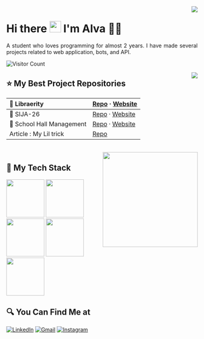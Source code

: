 <img align='right' src = "https://github-readme-stats.vercel.app/api/top-langs?username=alvajufinto&show_icons=true&locale=en&layout=compact&theme=radical">

# Hi there <img src="https://github.com/TheDudeThatCode/TheDudeThatCode/blob/master/Assets/Hi.gif" width="30px"> I'm Alva 🧑🏻

<p align="justify">
  A student who loves programming for almost 2 years. I have made several projects related to web application, bots, and API.
</p>

<!-- ## 👁‍🗨 Visitors Count -->
![Visitor Count](https://profile-counter.glitch.me/{AlvaJufinto}/count.svg)

<img align='right' src = "https://github-readme-stats.vercel.app/api?username=AlvaJufinto&show_icons=true&theme=radical">

 ## ⭐ My Best Project Repositories

| 📙 Libraerity  | [Repo](https://github.com/AlvaJufinto/libraerity) · [Website](https://libraerity.vercel.app/)
|:-|:-
| 🏫 SIJA-26 | [Repo](https://github.com/AlvaJufinto/sija-26) · [Website](https://sija-26.vercel.app/) | 
| 🤖 School Hall Management | [Repo](https://github.com/AlvaJufinto/School-Hall-management-system) · [Website](https://school-hall-management.vercel.app/) | 
| Article : My Lil trick | [Repo](https://github.com/AlvaJufinto/my-little-trick) |

<br>

<img align='right' src="https://media.tenor.com/zm7nNP-oIXcAAAAC/cat-work.gif" height="250px">

## 📃 My Tech Stack
<p float="left">
  <img src="https://media.discordapp.net/attachments/1021751620331126865/1021757797475561542/js-logo.png" width="100" />
  <img src="https://media.discordapp.net/attachments/1021751620331126865/1021757798960349226/ts-logo.png" width="100" />
  <img src="https://media.discordapp.net/attachments/1021751620331126865/1021757798259888240/node-logo.png" width="100" />
  <img src="https://media.discordapp.net/attachments/1021751620331126865/1021757798612217927/react-logo.png" width="100" /> 
  <img src="https://media.discordapp.net/attachments/1021751620331126865/1021758896152518666/unknown.png" width="100" />
</p>

## 🔍 You Can Find Me at

<p>
  <a href="https://www.linkedin.com/in/alva-jufinto/" target="_blank"><img alt="LinkedIn" src="https://img.shields.io/badge/linkedin-%230077B5.svg?&style=for-the-badge&logo=linkedin&logoColor=white" /></a>  
  <!-- <a href="https://medium.com/@myarist" target="_blank"><img alt="Medium" src="https://img.shields.io/badge/medium-%2312100E.svg?&style=for-the-badge&logo=medium&logoColor=white" /></a>   -->
  <!-- <a href="https://www.kaggle.com/myarist" target="_blank"><img alt="Medium" src="https://img.shields.io/badge/Kaggle-2C8EBB?&style=for-the-badge&logo=kaggle&logoColor=white" /></a>   -->
  <a href="mailto:2014535.stanislausalvajufinto@gmail.com" target="_blank"><img alt="Gmail" src="https://img.shields.io/badge/gmail-D14836?&style=for-the-badge&logo=gmail&logoColor=white"/></a>    
  <!-- <a href="https://www.facebook.com/myarist" target="_blank"><img alt="Facebook" src="https://img.shields.io/badge/facebook-%231877F2.svg?&style=for-the-badge&logo=facebook&logoColor=white" /></a>   -->
  <a href="https://instagram.com/alva.jufinto" target="_blank"><img alt="Instagram" src="https://img.shields.io/badge/instagram-%23E4405F.svg?&style=for-the-badge&logo=instagram&logoColor=white" /></a>  
<!--   <a href="https://twitter.com/my_arist" target="_blank"><img alt="Twitter" src="https://img.shields.io/badge/twitter-%231DA1F2.svg?&style=for-the-badge&logo=twitter&logoColor=white" /></a>   -->
  <!-- <a href="https://wa.me/" target="_blank"><img alt="WhatsApp" src="https://img.shields.io/badge/WhatsApp-25D366?style=for-the-badge&logo=whatsapp&logoColor=white" /></a>   -->
</p>
